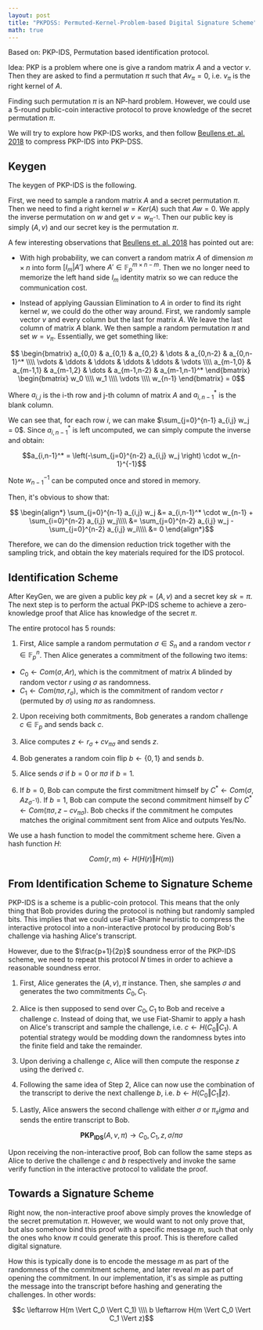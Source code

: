 ```yaml
---
layout: post
title: "PKPDSS: Permuted-Kernel-Problem-based Digital Signature Scheme"
math: true
---
```


Based on: PKP-IDS, Permutation based identification protocol.

Idea: PKP is a problem where one is give a random matrix $A$ and a vector $v$. Then they are asked to find a permutation $\pi$ such that $A v_\pi = 0$, i.e. $v_\pi$ is the right kernel of $A$.

Finding such permutation $\pi$ is an NP-hard problem. However, we could use a 5-round public-coin interactive protocol to prove knowledge of the secret permutation $\pi$.

We will try to explore how PKP-IDS works, and then follow [Beullens et. al. 2018](https://www.esat.kuleuven.be/cosic/publications/article-3103.pdf) to compress PKP-IDS into PKP-DSS.

<!--more-->

## Keygen

The keygen of PKP-IDS is the following.

First, we need to sample a random matrix $A$ and a secret permutation $\pi$. Then we need to find a right kernel $w = Ker(A)$ such that $Aw = 0$. We apply the inverse permutation on $w$ and get $v = w_{\pi^{-1}}$. Then our public key is simply $(A, v)$ and our secret key is the permutation $\pi$.

A few interesting observations that [Beullens et. al. 2018](https://www.esat.kuleuven.be/cosic/publications/article-3103.pdf) has pointed out are:

- With high probability, we can convert a random matrix $A$ of dimension $m \times n$ into form $[I_m \vert A']$ where $A' \in \mathbb{F}_p^{m \times n-m}$. Then we no longer need to memorize the left hand side $I_m$ identity matrix so we can reduce the communication cost.

- Instead of applying Gaussian Elimination to $A$ in order to find its right kernel $w$, we could do the other way around. First, we randomly sample vector $v$ and every column but the last for matrix $A$. We leave the last column of matrix $A$ blank. We then sample a random permutation $\pi$ and set $w = v_\pi$. Essentially, we get something like:

$$
\begin{bmatrix}
   a_{0,0} & a_{0,1} & a_{0,2} & \dots & a_{0,n-2} & a_{0,n-1}^* \\\\
   \vdots & \ddots & \ddots & \ddots & \ddots & \vdots \\\\
   a_{m-1,0} & a_{m-1,1} & a_{m-1,2} & \dots & a_{m-1,n-2} & a_{m-1,n-1}^*
\end{bmatrix}
\begin{bmatrix}
w_0 \\\\
w_1 \\\\
\vdots \\\\
w_{n-1}
\end{bmatrix}
= 0$$

Where $a_{i,j}$ is the i-th row and j-th column of matrix $A$ and $a_{i,n-1}^*$ is the blank column.

We can see that, for each row $i$, we can make $\sum_{j=0}^{n-1} a_{i,j} w_j = 0$. Since $a_{i,n-1}^*$ is left uncomputed, we can simply compute the inverse and obtain:

$$a_{i,n-1}^* = \left(-\sum_{j=0}^{n-2} a_{i,j} w_j \right) \cdot w_{n-1}^{-1}$$

Note $w^{-1}_{n-1}$ can be computed once and stored in memory.

Then, it's obvious to show that:

$$
\begin{align*}
\sum_{j=0}^{n-1} a_{i,j} w_j &= a_{i,n-1}^* \cdot w_{n-1} + \sum_{i=0}^{n-2} a_{i,j} w_j\\\\
&= \sum_{j=0}^{n-2} a_{i,j} w_j - \sum_{j=0}^{n-2} a_{i,j} w_i\\\\
&= 0
\end{align*}$$

Therefore, we can do the dimension reduction trick together with the sampling trick, and obtain the key materials required for the IDS protocol.


## Identification Scheme
After KeyGen, we are given a public key $pk = (A, v)$ and a secret key $sk = \pi$. The next step is to perform the actual PKP-IDS scheme to achieve a zero-knowledge proof that Alice has knowledge of the secret $\pi$.

The entire protocol has 5 rounds:

1. First, Alice sample a random permutation $\sigma \in S_n$ and a random vector $r \in \mathbb{F}_p^n$. Then Alice generates a commitment of the following two items:
  - $C_0 \leftarrow Com(\sigma, Ar)$, which is the commitment of matrix $A$ blinded by random vector $r$ using $\sigma$ as randomness.
  - $C_1 \leftarrow Com(\pi\sigma, r_\sigma)$, which is the commitment of random vector $r$ (permuted by $\sigma$) using $\pi\sigma$ as randomness.

2. Upon receiving both commitments, Bob generates a random challenge $c \in \mathbb{F}_p$ and sends back $c$.

3. Alice computes $z \leftarrow r_\sigma + cv_{\pi\sigma}$ and sends $z$.

4. Bob generates a random coin flip $b \leftarrow \{0,1\}$ and sends $b$.

5. Alice sends $\sigma$ if $b=0$ or $\pi\sigma$ if $b=1$.

6. If $b=0$, Bob can compute the first commitment himself by $C^* \leftarrow Com(\sigma, Az_{\sigma^{-1}})$. If $b=1$, Bob can compute the second commitment himself by $C^* \leftarrow Com(\pi\sigma, z - cv_{\pi\sigma})$. Bob checks if the commitment he computes matches the original commitment sent from Alice and outputs Yes/No.

We use a hash function to model the commitment scheme here. Given a hash function $H$:

$$Com(r, m) \leftarrow H(H(r) \Vert H(m))$$


## From Identification Scheme to Signature Scheme

PKP-IDS is a scheme is a public-coin protocol. This means that the only thing that Bob provides during the protocol is nothing but randomly sampled bits. This implies that we could use Fiat-Shamir heuristic to compress the interactive protocol into a non-interactive protocol by producing Bob's challenge via hashing Alice's transcript.

However, due to the $\frac{p+1}{2p}$ soundness error of the PKP-IDS scheme, we need to repeat this protocol $N$ times in order to achieve a reasonable soundness error.

1. First, Alice generates the $(A, v), \pi$ instance. Then, she samples $\sigma$ and generates the two commitments $C_0, C_1$.

2. Alice is then supposed to send over $C_0, C_1$ to Bob and receive a challenge $c$. Instead of doing that, we use Fiat-Shamir to apply a hash on Alice's transcript and sample the challenge, i.e. $c \leftarrow H(C_0 \Vert C_1)$. A potential strategy would be modding down the randomness bytes into the finite field and take the remainder.

3. Upon deriving a challenge $c$, Alice will then compute the response $z$ using the derived $c$.

4. Following the same idea of Step 2, Alice can now use the combination of the transcript to derive the next challenge $b$, i.e. $b \leftarrow H(C_0 \Vert C_1 \Vert z)$.

5. Lastly, Alice answers the second challenge with either $\sigma$ or $\pi_sigma$ and sends the entire transcript to Bob.

$$
\mathbf{PKP_{IDS}}(A, v, \pi) \rightarrow C_0, C_1, z, \sigma/\pi\sigma$$

Upon receiving the non-interactive proof, Bob can follow the same steps as Alice to derive the challenge $c$ and $b$ respectively and invoke the same verify function in the interactive protocol to validate the proof.

## Towards a Signature Scheme

Right now, the non-interactive proof above simply proves the knowledge of the secret premutation $\pi$. However, we would want to not only prove that, but also somehow bind this proof with a specific message $m$, such that only the ones who know $\pi$ could generate this proof. This is therefore called digital signature.

How this is typically done is to encode the message $m$ as part of the randomness of the commitment scheme, and later reveal $m$ as part of opening the commitment. In our implementation, it's as simple as putting the message into the transcript before hashing and generating the challenges. In other words:

$$c \leftarrow H(m \Vert C_0 \Vert C_1) \\\\
b \leftarrow H(m \Vert C_0 \Vert C_1 \Vert z)$$
